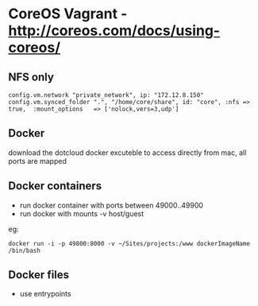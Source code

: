 # CoreOS Vagrant - http://coreos.com/docs/using-coreos/

## NFS only

```
config.vm.network "private_network", ip: "172.12.8.150"
config.vm.synced_folder ".", "/home/core/share", id: "core", :nfs => true,  :mount_options   => ['nolock,vers=3,udp']
```

## Docker

download the dotcloud docker excuteble to access directly from mac, all ports are mapped

## Docker containers

- run docker container with ports between 49000..49900
- run docker with mounts -v host/guest

eg:

```
docker run -i -p 49800:8000 -v ~/Sites/projects:/www dockerImageName /bin/bash
```

## Docker files

- use entrypoints
